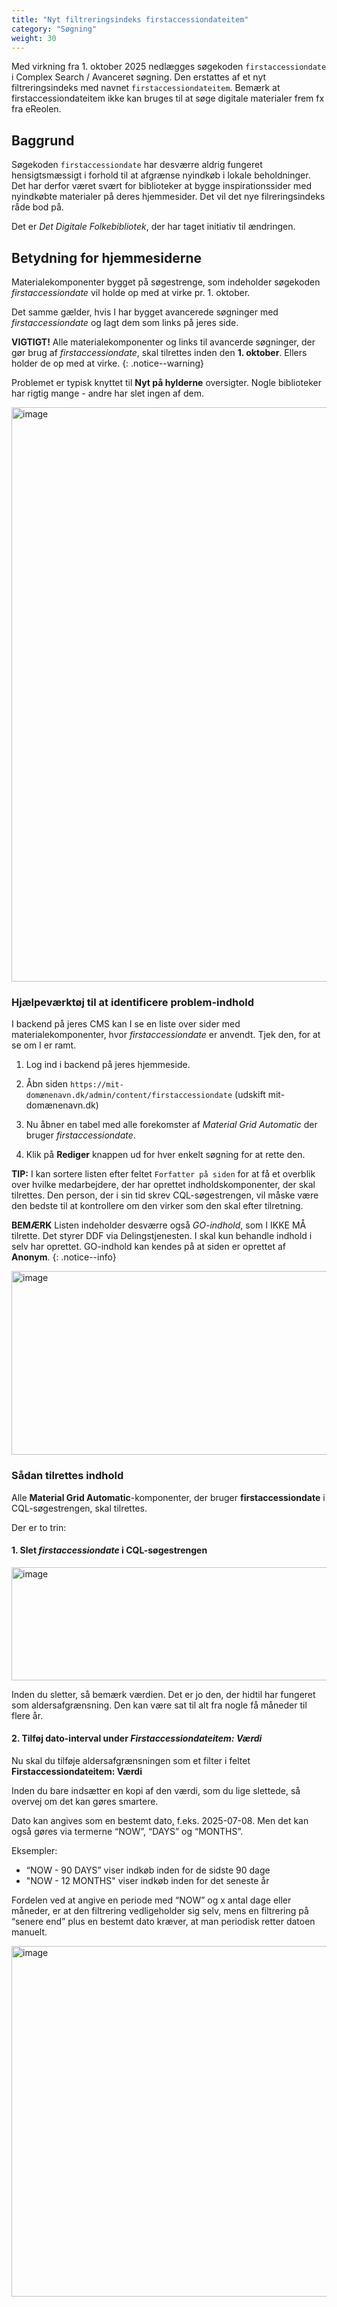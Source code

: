 ```yaml
---
title: "Nyt filtreringsindeks firstaccessiondateitem"
category: "Søgning"
weight: 30
---
```


Med virkning fra 1. oktober 2025 nedlægges søgekoden `firstaccessiondate` i Complex Search / Avanceret søgning. Den erstattes af et nyt filtreringsindeks med navnet `firstaccessiondateitem`.
Bemærk at firstaccessiondateitem ikke kan bruges til at søge digitale materialer frem fx fra eReolen.

## Baggrund

Søgekoden `firstaccessiondate` har desværre aldrig fungeret hensigtsmæssigt i forhold til at afgrænse nyindkøb i lokale beholdninger. Det har derfor været svært for biblioteker at bygge inspirationssider med nyindkøbte materialer på deres hjemmesider. Det vil det nye filreringsindeks råde bod på.

Det er *Det Digitale Folkebibliotek*, der har taget initiativ til ændringen. 

## Betydning for hjemmesiderne

Materialekomponenter bygget på søgestrenge, som indeholder søgekoden *firstaccessiondate* vil holde op med at virke pr. 1. oktober.

Det samme gælder, hvis I har bygget avancerede søgninger med *firstaccessiondate* og lagt dem som links på jeres side.

**VIGTIGT!** Alle materialekomponenter og links til avancerde søgninger, der gør brug af *firstaccessiondate*, skal tilrettes inden den **1. oktober**. Ellers holder de op med at virke.
{: .notice--warning}

Problemet er typisk knyttet til **Nyt på hylderne** oversigter. Nogle biblioteker har rigtig mange - andre har slet ingen af dem.

<img width="1889" height="919" alt="image" src="https://github.com/user-attachments/assets/265d0345-fb84-4830-8012-c79e447aaae0" />

### Hjælpeværktøj til at identificere problem-indhold
I backend på jeres CMS kan I se en liste over sider med materialekomponenter, hvor *firstaccessiondate* er anvendt. Tjek den, for at se om I er ramt.

1. Log ind i backend på jeres hjemmeside. 
2. Åbn siden
`https://mit-domænenavn.dk/admin/content/firstaccessiondate` (udskift mit-
domænenavn.dk)


3. Nu åbner en tabel med alle forekomster af *Material Grid Automatic* der bruger *firstaccessiondate*.

4. Klik på **Rediger** knappen ud for hver enkelt søgning for at rette den.

**TIP:** I kan sortere listen efter feltet `Forfatter på siden` for at få et overblik over hvilke medarbejdere, der har oprettet indholdskomponenter, der skal tilrettes. Den person, der i sin tid skrev CQL-søgestrengen, vil måske være den bedste til at kontrollere om den virker som den skal efter tilretning.

**BEMÆRK** Listen indeholder desværre også *GO-indhold*, som I IKKE MÅ tilrette. Det styrer DDF via Delingstjenesten. I skal kun behandle indhold i selv har oprettet. GO-indhold kan kendes på at siden er oprettet af **Anonym**. 
{: .notice--info}

<img width="799" height="294" alt="image" src="https://github.com/user-attachments/assets/6dd4fa37-54a7-414b-96af-c21aea1d721d" />



### Sådan tilrettes indhold

Alle **Material Grid Automatic**-komponenter, der bruger **firstaccessiondate** i CQL-søgestrengen, skal tilrettes.

Der er to trin:

#### 1. Slet *firstaccessiondate* i CQL-søgestrengen
<img width="752" height="181" alt="image" src="https://github.com/user-attachments/assets/212a71c7-0c3a-47a2-ab1a-648bed3359da" />

Inden du sletter, så bemærk værdien. Det er jo den, der hidtil har fungeret som aldersafgrænsning. Den kan være sat til alt fra nogle få måneder til flere år.


#### 2. Tilføj dato-interval under *Firstaccessiondateitem: Værdi*
Nu skal du tilføje aldersafgrænsningen som et filter i feltet **Firstaccessiondateitem: Værdi**

Inden du bare indsætter en kopi af den værdi, som du lige slettede, så overvej om det kan gøres smartere.

Dato kan angives som en bestemt dato, f.eks. 2025-07-08. Men det kan også gøres via termerne “NOW”, “DAYS” og “MONTHS”. 

Eksempler:
- “NOW - 90 DAYS” viser indkøb inden for de sidste 90 dage
- "NOW - 12 MONTHS" viser indkøb inden for det seneste år

Fordelen ved at angive en periode med “NOW” og x antal dage eller måneder, er at den filtrering vedligeholder sig selv, mens en filtrering på “senere end” plus en bestemt dato kræver, at man periodisk retter datoen manuelt.

<img width="758" height="561" alt="image" src="https://github.com/user-attachments/assets/905cad04-f0b1-4c83-9b0c-00b16481c7f0" />




